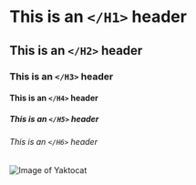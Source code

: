 # This is an `</H1>` header
## This is an `</H2>` header
### This is an `</H3>` header
#### This is an `</H4>` header
##### This is an `</H5>` header
###### This is an `</H6>` header

![Image of Yaktocat](https://octodex.github.com/images/yaktocat.png)

